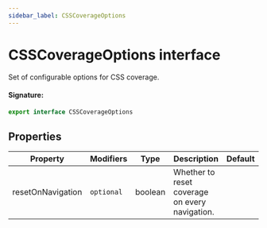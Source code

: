 ```yaml
---
sidebar_label: CSSCoverageOptions
---
```


# CSSCoverageOptions interface

Set of configurable options for CSS coverage.

#### Signature:

```typescript
export interface CSSCoverageOptions
```

## Properties

| Property          | Modifiers             | Type    | Description                                    | Default |
| ----------------- | --------------------- | ------- | ---------------------------------------------- | ------- |
| resetOnNavigation | <code>optional</code> | boolean | Whether to reset coverage on every navigation. |         |
